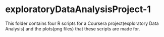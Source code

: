 # exploratoryDataAnalysisProject-1

This folder contains four R scripts for a Coursera project(exploratory Data Analysis) 
and the plots(png files) that these scripts are made for.
